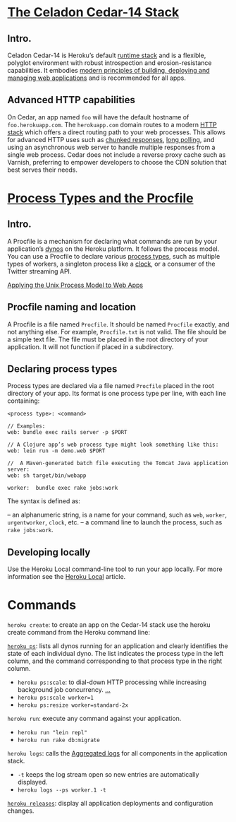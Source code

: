 # [The Celadon Cedar-14 Stack](https://devcenter.heroku.com/articles/cedar)
## Intro.

Celadon Cedar-14 is Heroku’s default [runtime stack](https://devcenter.heroku.com/articles/stack) and is a flexible, polyglot environment with robust introspection and erosion-resistance capabilities. It embodies [modern principles of building, deploying and managing web applications](https://devcenter.heroku.com/articles/architecting-apps) and is recommended for all apps.

## Advanced HTTP capabilities

On Cedar, an app named `foo` will have the default hostname of `foo.herokuapp.com`.
The `herokuapp.com` domain routes to a modern [HTTP stack](https://devcenter.heroku.com/articles/http-routing) which offers a direct routing path to your web processes. This allows for advanced HTTP uses such as [chunked responses](http://en.wikipedia.org/wiki/Chunked_transfer_encoding), [long polling](http://en.wikipedia.org/wiki/Push_technology#Long_polling), and using an asynchronous web server to handle multiple responses from a single web process.
Cedar does not include a reverse proxy cache such as Varnish, preferring to empower developers to choose the CDN solution that best serves their needs.

# [Process Types and the Procfile](https://devcenter.heroku.com/articles/procfile)

## Intro.

A Procfile is a mechanism for declaring what commands are run by your application’s [dynos](https://devcenter.heroku.com/articles/dynos) on the Heroku platform. It follows the process model. You can use a Procfile to declare various [process types](https://devcenter.heroku.com/articles/process-model), such as multiple types of workers, a singleton process like a [clock](https://devcenter.heroku.com/articles/scheduled-jobs-custom-clock-processes), or a consumer of the Twitter streaming API.

[Applying the Unix Process Model to Web Apps](http://adam.herokuapp.com/past/2011/5/9/applying_the_unix_process_model_to_web_apps/)

## Procfile naming and location

A Procfile is a file named `Procfile`. It should be named `Procfile` exactly, and not anything else. For example, `Procfile.txt` is not valid. The file should be a simple text file.
The file must be placed in the root directory of your application. It will not function if placed in a subdirectory.

## Declaring process types

Process types are declared via a file named `Procfile` placed in the root directory of your app. Its format is one process type per line, with each line containing:

```
<process type>: <command>

// Examples:
web: bundle exec rails server -p $PORT

// A Clojure app’s web process type might look something like this:
web: lein run -m demo.web $PORT

//  A Maven-generated batch file executing the Tomcat Java application server:
web: sh target/bin/webapp

worker:  bundle exec rake jobs:work
```

The syntax is defined as:

**<process type>** – an alphanumeric string, is a name for your command, such as `web`, `worker`, `urgentworker`, `clock`, etc.
**<command>** – a command line to launch the process, such as `rake jobs:work`.

## Developing locally

Use the Heroku Local command-line tool to run your app locally. For more information see the [Heroku Local](https://devcenter.heroku.com/articles/heroku-local) article.

# Commands

`heroku create`: to create an app on the Cedar-14 stack use the heroku create command from the Heroku command line:

[`heroku ps`](https://devcenter.heroku.com/articles/scaling): lists all dynos running for an application and clearly identifies the state of each individual dyno. The list indicates the process type in the left column, and the command corresponding to that process type in the right column.
- `heroku ps:scale`: to dial-down HTTP processing while increasing background job concurrency. [...](https://devcenter.heroku.com/articles/scaling)
- `heroku ps:scale worker=1`
- `heroku ps:resize worker=standard-2x`

`heroku run`: execute any command against your application.
- `heroku run "lein repl"`
- `heroku run rake db:migrate`

`heroku logs`: calls the [Aggregated logs](https://devcenter.heroku.com/articles/logging) for all components in the application stack.
- `-t` keeps the log stream open so new entries are automatically displayed.
- `heroku logs --ps worker.1 -t`

[`heroku releases`](https://devcenter.heroku.com/articles/releases): display all application deployments and configuration changes.



